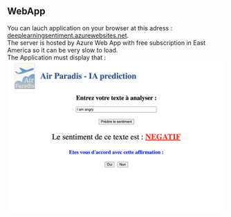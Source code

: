 ## WebApp

You can lauch application on your browser at this adress : [deeplearningsentiment.azurewebsites.net](deeplearningsentiment.azurewebsites.net).  
The server is hosted by Azure Web App with free subscription in East America so it can be very slow to load.  
The Application must display that :  
![Image](../../documentation/app.png)